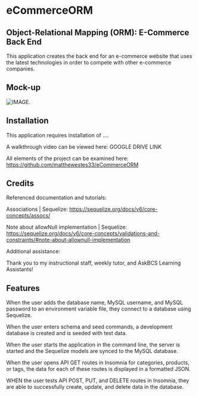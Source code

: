 # eCommerceORM

## Object-Relational Mapping (ORM): E-Commerce Back End

This application creates the back end for an e-commerce website that uses the latest technologies in order to compete with other e-commerce companies.

## Mock-up

![IMAGE.](./images/IMAGE.jpg)

## Installation

This application requires installation of .... 

A walkthrough video can be viewed here: GOOGLE DRIVE LINK

All elements of the project can be examined here: https://github.com/matthewestes33/eCommerceORM 

## Credits

Referenced documentation and tutorials:

Associations | Sequelize: https://sequelize.org/docs/v6/core-concepts/assocs/

Note about allowNull implementation | Sequelize: https://sequelize.org/docs/v6/core-concepts/validations-and-constraints/#note-about-allownull-implementation 

Additional assistance:

Thank you to my instructional staff, weekly tutor, and AskBCS Learning Assistants!

## Features

When the user adds the database name, MySQL username, and MySQL password to an environment variable file, they connect to a database using Sequelize.

When the user enters schema and seed commands, a development database is created and is seeded with test data.

When the user starts the application in the command line, the server is started and the Sequelize models are synced to the MySQL database.

When the user opens API GET routes in Insomnia for categories, products, or tags, the data for each of these routes is displayed in a formatted JSON.

WHEN the user tests API POST, PUT, and DELETE routes in Insomnia, they are able to successfully create, update, and delete data in the database.
